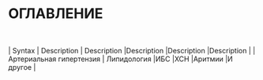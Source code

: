 # ОГЛАВЛЕНИЕ
&nbsp;

| Syntax      | Description | Description |Description |Description |Description |
| Артериальная гипертензия     | Липидология      |ИБС      |ХСН      |Аритмии      |И другое      |



